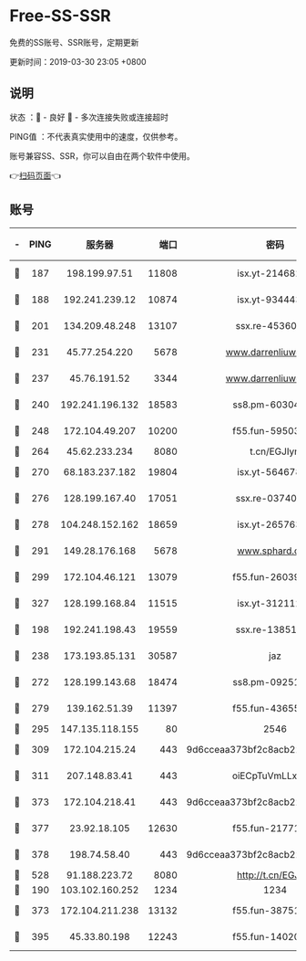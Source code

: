 # Free-SS-SSR

免费的SS账号、SSR账号，定期更新

更新时间：2019-03-30 23:05 +0800

## 说明

状态     ：🙂 - 良好 🙁 - 多次连接失败或连接超时

PING值   ：不代表真实使用中的速度，仅供参考。

账号兼容SS、SSR，你可以自由在两个软件中使用。

👉[扫码页面](https://liesauer.github.io/Free-SS-SSR/)👈

## 账号

|-|PING|服务器|端口|密码|加密方式|区域|
|:----:|:----:|:-----:|-----:|:----:|:----:|:----:|
|🙂|187|198.199.97.51|11808|isx.yt-21468252|aes-256-cfb|US|
|🙂|188|192.241.239.12|10874|isx.yt-93444361|aes-256-cfb|US|
|🙂|201|134.209.48.248|13107|ssx.re-45360921|aes-256-cfb|US|
|🙂|231|45.77.254.220|5678|www.darrenliuwei.com|aes-256-cfb|SG|
|🙂|237|45.76.191.52|3344|www.darrenliuwei.com|aes-256-cfb|JP|
|🙂|240|192.241.196.132|18583|ss8.pm-60304703|aes-256-cfb|US|
|🙂|248|172.104.49.207|10200|f55.fun-59503435|aes-256-cfb|SG|
|🙂|264|45.62.233.234|8080|t.cn/EGJIyrl|rc4-md5|CA|
|🙂|270|68.183.237.182|19804|isx.yt-56467810|aes-256-cfb|SG|
|🙂|276|128.199.167.40|17051|ssx.re-03740989|aes-256-cfb|SG|
|🙂|278|104.248.152.162|18659|isx.yt-26576357|aes-256-cfb|SG|
|🙂|291|149.28.176.168|5678|www.sphard.com|aes-256-cfb|AU|
|🙂|299|172.104.46.121|13079|f55.fun-26039696|aes-256-cfb|SG|
|🙂|327|128.199.168.84|11515|isx.yt-31211205|aes-256-cfb|SG|
|🙂|198|192.241.198.43|19559|ssx.re-13851105|aes-256-cfb|US|
|🙂|238|173.193.85.131|30587|jaz|aes-256-cfb|US|
|🙂|272|128.199.143.68|18474|ss8.pm-09251863|aes-256-cfb|SG|
|🙂|279|139.162.51.39|11397|f55.fun-43655311|aes-256-cfb|SG|
|🙂|295|147.135.118.155|80|2546|chacha20|US|
|🙂|309|172.104.215.24|443|9d6cceaa373bf2c8acb22e60b6a58be6|aes-256-cfb|US|
|🙂|311|207.148.83.41|443|oiECpTuVmLLxk4Ts|aes-256-cfb|AU|
|🙂|373|172.104.218.41|443|9d6cceaa373bf2c8acb22e60b6a58be6|aes-256-cfb|US|
|🙂|377|23.92.18.105|12630|f55.fun-21771517|aes-256-cfb|US|
|🙂|378|198.74.58.40|443|9d6cceaa373bf2c8acb22e60b6a58be6|aes-256-cfb|US|
|🙂|528|91.188.223.72|8080|http://t.cn/EGJIyrl|rc4-md5|RU|
|🙁|190|103.102.160.252|1234|1234|rc4-md5|JP|
|🙁|373|172.104.211.238|13132|f55.fun-38751809|aes-256-cfb|US|
|🙁|395|45.33.80.198|12243|f55.fun-14020939|aes-256-cfb|US|
